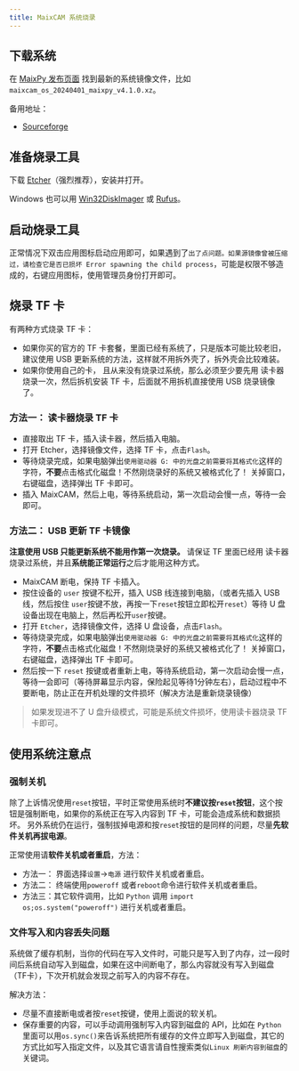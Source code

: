 ```yaml
---
title: MaixCAM 系统烧录
---
```



## 下载系统

在 [MaixPy 发布页面](https://github.com/sipeed/MaixPy/releases) 找到最新的系统镜像文件，比如`maixcam_os_20240401_maixpy_v4.1.0.xz`。

备用地址：
* [Sourceforge](https://sourceforge.net/projects/maixpy/files/)


## 准备烧录工具

下载 [Etcher](https://etcher.balena.io/)（强烈推荐），安装并打开。

Windows 也可以用 [Win32DiskImager](https://sourceforge.net/projects/win32diskimager/) 或 [Rufus](https://rufus.ie/)。

## 启动烧录工具

正常情况下双击应用图标启动应用即可，如果遇到了`出了点问题。如果源镜像曾被压缩过，请检查它是否已损坏 Error spawning the child process`，可能是权限不够造成的，右键应用图标，使用管理员身份打开即可。


## 烧录 TF 卡

有两种方式烧录 TF 卡：
* 如果你买的官方的 TF 卡套餐，里面已经有系统了，只是版本可能比较老旧，建议使用 USB 更新系统的方法，这样就不用拆外壳了，拆外壳会比较难装。
* 如果你使用自己的卡， 且从来没有烧录过系统，那么必须至少要先用 读卡器烧录一次，然后拆机安装 TF 卡，后面就不用拆机直接使用 USB 烧录镜像了。

### 方法一： 读卡器烧录 TF 卡

* 直接取出 TF 卡，插入读卡器，然后插入电脑。
* 打开 Etcher，选择镜像文件，选择 TF 卡，点击`Flash`。
* 等待烧录完成，如果电脑弹出`使用驱动器 G: 中的光盘之前需要将其格式化`这样的字符，**不要**点击格式化磁盘！不然刚烧录好的系统又被格式化了！ 关掉窗口， 右键磁盘，选择弹出 TF 卡即可。
* 插入 MaixCAM，然后上电，等待系统启动，第一次启动会慢一点，等待一会即可。

### 方法二： USB 更新 TF 卡镜像

**注意使用 USB 只能更新系统不能用作第一次烧录。**
请保证 TF 里面已经用 读卡器烧录过系统，并且**系统能正常运行**之后才能用这种方式。

* MaixCAM 断电，保持 TF 卡插入。
* 按住设备的 `user` 按键不松开，插入 USB 线连接到电脑，（或者先插入 USB 线，然后按住 `user`按键不放，再按一下`reset`按钮立即松开`reset`）等待 U 盘设备出现在电脑上，然后再松开`user`按键。
* 打开 `Etcher`，选择镜像文件，选择 U 盘设备，点击`Flash`。
* 等待烧录完成，如果电脑弹出`使用驱动器 G: 中的光盘之前需要将其格式化`这样的字符，**不要**点击格式化磁盘！不然刚烧录好的系统又被格式化了！ 关掉窗口， 右键磁盘，选择弹出 TF 卡即可。
* 然后按一下 `reset` 按键或者重新上电，等待系统启动，第一次启动会慢一点，等待一会即可（等待屏幕显示内容，保险起见等待1分钟左右），启动过程中不要断电，防止正在开机处理的文件损坏（解决方法是重新烧录镜像）

> 如果发现进不了 U 盘升级模式，可能是系统文件损坏，使用读卡器烧录 TF 卡即可。


## 使用系统注意点

### 强制关机

除了上诉情况使用`reset`按钮，平时正常使用系统时**不建议按`reset`按钮**，这个按钮是强制断电，如果你的系统正在写入内容到 TF 卡，可能会造成系统和数据损坏。
另外系统仍在运行，强制拔掉电源和按`reset`按钮的是同样的问题，尽量**先软件关机再拔电源**。

正常使用请**软件关机或者重启**，方法：
* 方法一： 界面选择`设置`->`电源` 进行软件关机或者重启。
* 方法二： 终端使用`poweroff` 或者`reboot`命令进行软件关机或者重启。
* 方法三：其它软件调用，比如 `Python` 调用 `import os;os.system("poweroff")` 进行关机或者重启。


### 文件写入和内容丢失问题

系统做了缓存机制，当你的代码在写入文件时，可能只是写入到了内存，过一段时间后系统自动写入到磁盘，如果在这中间断电了，那么内容就没有写入到磁盘（TF卡），下次开机就会发现之前写入的内容不存在。

解决方法：
* 尽量不直接断电或者按`reset`按键，使用上面说的软关机。
* 保存重要的内容，可以手动调用强制写入内容到磁盘的 API，比如在 `Python` 里面可以用`os.sync()`来告诉系统把所有缓存的文件立即写入到磁盘，其它的方式比如写入指定文件，以及其它语言请自性搜索类似`Linux 刷新内容到磁盘`的关键词。





